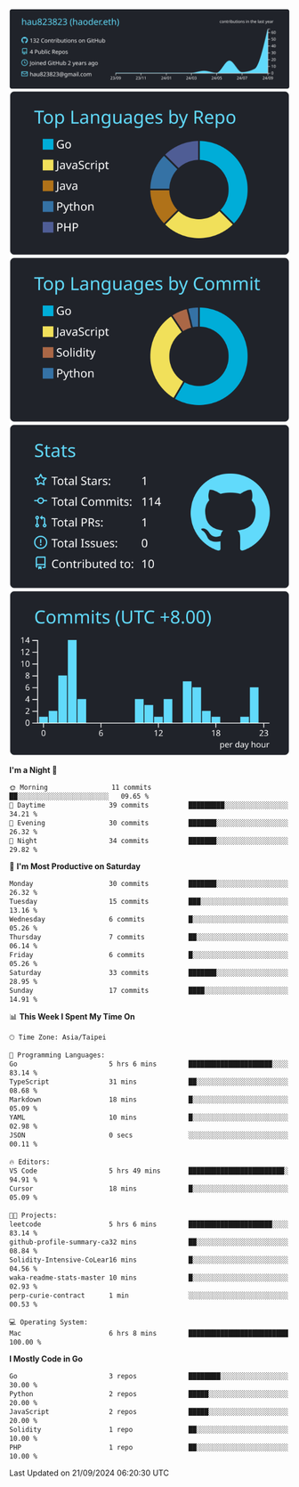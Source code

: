 [![](https://raw.githubusercontent.com/hau823823/hau823823/master/profile-summary-card-output/react/0-profile-details.svg)](https://github.com/vn7n24fzkq/github-profile-summary-cards)
[![](https://raw.githubusercontent.com/hau823823/hau823823/master/profile-summary-card-output/react/1-repos-per-language.svg)](https://github.com/vn7n24fzkq/github-profile-summary-cards) [![](https://raw.githubusercontent.com/hau823823/hau823823/master/profile-summary-card-output/react/2-most-commit-language.svg)](https://github.com/vn7n24fzkq/github-profile-summary-cards)
[![](https://raw.githubusercontent.com/hau823823/hau823823/master/profile-summary-card-output/react/3-stats.svg)](https://github.com/vn7n24fzkq/github-profile-summary-cards) [![](https://raw.githubusercontent.com/hau823823/hau823823/master/profile-summary-card-output/react/4-productive-time.svg)](https://github.com/vn7n24fzkq/github-profile-summary-cards)

<!--START_SECTION:waka-->
**I'm a Night 🦉** 

```text
🌞 Morning                11 commits          ██░░░░░░░░░░░░░░░░░░░░░░░   09.65 % 
🌆 Daytime                39 commits          █████████░░░░░░░░░░░░░░░░   34.21 % 
🌃 Evening                30 commits          ███████░░░░░░░░░░░░░░░░░░   26.32 % 
🌙 Night                  34 commits          ███████░░░░░░░░░░░░░░░░░░   29.82 % 
```
📅 **I'm Most Productive on Saturday** 

```text
Monday                   30 commits          ███████░░░░░░░░░░░░░░░░░░   26.32 % 
Tuesday                  15 commits          ███░░░░░░░░░░░░░░░░░░░░░░   13.16 % 
Wednesday                6 commits           █░░░░░░░░░░░░░░░░░░░░░░░░   05.26 % 
Thursday                 7 commits           ██░░░░░░░░░░░░░░░░░░░░░░░   06.14 % 
Friday                   6 commits           █░░░░░░░░░░░░░░░░░░░░░░░░   05.26 % 
Saturday                 33 commits          ███████░░░░░░░░░░░░░░░░░░   28.95 % 
Sunday                   17 commits          ████░░░░░░░░░░░░░░░░░░░░░   14.91 % 
```


📊 **This Week I Spent My Time On** 

```text
🕑︎ Time Zone: Asia/Taipei

💬 Programming Languages: 
Go                       5 hrs 6 mins        █████████████████████░░░░   83.14 % 
TypeScript               31 mins             ██░░░░░░░░░░░░░░░░░░░░░░░   08.68 % 
Markdown                 18 mins             █░░░░░░░░░░░░░░░░░░░░░░░░   05.09 % 
YAML                     10 mins             █░░░░░░░░░░░░░░░░░░░░░░░░   02.98 % 
JSON                     0 secs              ░░░░░░░░░░░░░░░░░░░░░░░░░   00.11 % 

🔥 Editors: 
VS Code                  5 hrs 49 mins       ████████████████████████░   94.91 % 
Cursor                   18 mins             █░░░░░░░░░░░░░░░░░░░░░░░░   05.09 % 

🐱‍💻 Projects: 
leetcode                 5 hrs 6 mins        █████████████████████░░░░   83.14 % 
github-profile-summary-ca32 mins             ██░░░░░░░░░░░░░░░░░░░░░░░   08.84 % 
Solidity-Intensive-CoLear16 mins             █░░░░░░░░░░░░░░░░░░░░░░░░   04.56 % 
waka-readme-stats-master 10 mins             █░░░░░░░░░░░░░░░░░░░░░░░░   02.93 % 
perp-curie-contract      1 min               ░░░░░░░░░░░░░░░░░░░░░░░░░   00.53 % 

💻 Operating System: 
Mac                      6 hrs 8 mins        █████████████████████████   100.00 % 
```

**I Mostly Code in Go** 

```text
Go                       3 repos             ████████░░░░░░░░░░░░░░░░░   30.00 % 
Python                   2 repos             █████░░░░░░░░░░░░░░░░░░░░   20.00 % 
JavaScript               2 repos             █████░░░░░░░░░░░░░░░░░░░░   20.00 % 
Solidity                 1 repo              ██░░░░░░░░░░░░░░░░░░░░░░░   10.00 % 
PHP                      1 repo              ██░░░░░░░░░░░░░░░░░░░░░░░   10.00 % 
```




 Last Updated on 21/09/2024 06:20:30 UTC
<!--END_SECTION:waka-->
